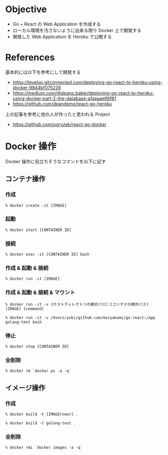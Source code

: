 # Objective
- Go + React の Web Application を作成する
- ローカル環境を汚さないように出来る限り Docker 上で開発する
- 開発した Web Application を Heroku で公開する

# References
基本的には以下を参考にして開発する

- https://levelup.gitconnected.com/deploying-go-react-to-heroku-using-docker-9844bf075228
- https://medium.com/@deano.baker/deploying-go-react-to-heroku-using-docker-part-2-the-database-afaaaae66f81
- https://github.com/deandemo/react-go-heroku

上の記事を参考に他の人が作ったと思われる Project
- https://github.com/ogryzek/react-go-docker

# Docker 操作
Docker 操作に役立ちそうなコマンドを以下に記す

## コンテナ操作

### 作成
```
% docker create -it [IMAGE]
```

### 起動
```
% docker start [CONTAINER ID]
```

### 接続
```
% docker exec -it [CONTAINER ID] bash
```

### 作成 & 起動 & 接続
```
% docker run -it [IMAGE]
```

### 作成 & 起動 & 接続 & マウント
``` usage
% docker run -it -v [ホストディレクトリの絶対パス]:[コンテナの絶対パス] [IMAGE] [command]
```
``` e.g.
% docker run -it -v /Users/yuki/github.com/muryakami/go-react:/app golang-test bash
```

### 停止
```
% docker stop [CONTAINER ID]
```

### 全削除
```
% docker rm `docker ps -a -q`
```

## イメージ操作

### 作成
``` usage
% docker build -t [IMAGE(new)] .
```
``` e.g.
% docker build -t golang-test .
```

### 全削除
```
% docker rmi `docker images -a -q`
```
